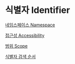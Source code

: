 # 식별자 Identifier

[네임스페이스 Namespace](%E1%84%89%E1%85%B5%E1%86%A8%E1%84%87%E1%85%A7%E1%86%AF%E1%84%8C%E1%85%A1%20Identifier%20562fecb020464b4eb4f1d323d9185e42/%E1%84%82%E1%85%A6%E1%84%8B%E1%85%B5%E1%86%B7%E1%84%89%E1%85%B3%E1%84%91%E1%85%A6%E1%84%8B%E1%85%B5%E1%84%89%E1%85%B3%20Namespace%209e55633aaee14f33a760758b347e8126.md)

[접근성 Accessibility](%E1%84%89%E1%85%B5%E1%86%A8%E1%84%87%E1%85%A7%E1%86%AF%E1%84%8C%E1%85%A1%20Identifier%20562fecb020464b4eb4f1d323d9185e42/%E1%84%8C%E1%85%A5%E1%86%B8%E1%84%80%E1%85%B3%E1%86%AB%E1%84%89%E1%85%A5%E1%86%BC%20Accessibility%20ab17799180844289b11ccce9a68e81c5.md)

[범위 Scope](%E1%84%89%E1%85%B5%E1%86%A8%E1%84%87%E1%85%A7%E1%86%AF%E1%84%8C%E1%85%A1%20Identifier%20562fecb020464b4eb4f1d323d9185e42/%E1%84%87%E1%85%A5%E1%86%B7%E1%84%8B%E1%85%B1%20Scope%20ccbe6c5d467b4b6b8e98bef08c5246c5.md)

[식별자 검색 순서](%E1%84%89%E1%85%B5%E1%86%A8%E1%84%87%E1%85%A7%E1%86%AF%E1%84%8C%E1%85%A1%20Identifier%20562fecb020464b4eb4f1d323d9185e42/%E1%84%89%E1%85%B5%E1%86%A8%E1%84%87%E1%85%A7%E1%86%AF%E1%84%8C%E1%85%A1%20%E1%84%80%E1%85%A5%E1%86%B7%E1%84%89%E1%85%A2%E1%86%A8%20%E1%84%89%E1%85%AE%E1%86%AB%E1%84%89%E1%85%A5%2093b7c617c42844afb039f2efbd1ca81c.md)